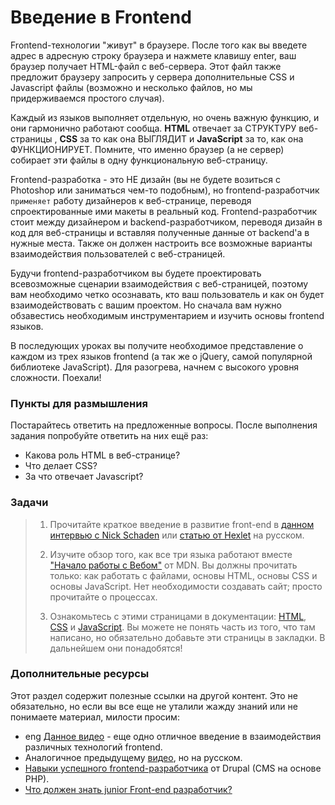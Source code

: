 # Введение в Frontend

Frontend-технологии "живут" в браузере. После того как вы введете адрес в адресную строку браузера и нажмете клавишу enter, ваш браузер получает HTML-файл с веб-сервера. Этот файл также предложит браузеру запросить у сервера дополнительные CSS и Javascript файлы (возможно и несколько файлов, но мы придерживаемся простого случая).

Каждый из языков выполняет отдельную, но очень важную функцию, и они гармонично работают сообща. **HTML** отвечает за СТРУКТУРУ веб-страницы , **CSS** за то как она ВЫГЛЯДИТ и **JavaScript** за то, как она ФУНКЦИОНИРУЕТ. Помните, что именно браузер (а не сервер) собирает эти файлы в одну функциональную веб-страницу.

Frontend-разработка - это НЕ дизайн (вы не будете возиться с Photoshop или заниматься чем-то подобным), но frontend-разработчик `применяет` работу дизайнеров к веб-странице, переводя спроектированные ими макеты в реальный код. Frontend-разработчик стоит между дизайнером и backend-разработчиком, переводя дизайн в код для веб-страницы и вставляя полученные данные от backend'а в нужные места. Также он должен настроить все возможные варианты взаимодействия пользователей с веб-страницей.

Будучи frontend-разработчиком вы будете проектировать всевозможные сценарии взаимодействия с веб-страницей, поэтому вам необходимо четко осознавать, кто ваш пользователь и как он будет взаимодействовать с вашим проектом. Но сначала вам нужно обзавестись необходимым инструментарием и изучить основы frontend языков.

В последующих уроках вы получите необходимое представление о каждом из трех языков frontend (а так же о jQuery, самой популярной библиотеке JavaScript). Для разогрева, начнем с высокого уровня сложности. Поехали!

### Пункты для размышления

Постарайтесь ответить на предложенные вопросы. После выполнения задания попробуйте ответить на них ещё раз:

- Какова роль HTML в веб-странице?
- Что делает CSS?
- За что отвечает Javascript?

### Задачи

> 1. Прочитайте краткое введение в развитие front-end в [данном интервью с Nick Schaden](https://generalassemb.ly/blog/what-is-front-end-web-development) или [статью от Hexlet](https://ru.hexlet.io/courses/intro_to_web_development/lessons/frontend/theory_unit) <span class="btn-fill btn btn-xs btn-warning">на русском</span>.
>
> 2. Изучите обзор того, как все три языка работают вместе ["Начало работы с Вебом"](https://developer.mozilla.org/ru/docs/Learn/Getting_started_with_the_web) от MDN. Вы должны прочитать только: как работать с файлами, основы HTML, основы CSS и основы JavaScript. Нет необходимости создавать сайт; просто прочитайте о процессах.
>
> 3. Ознакомьтесь с этими страницами в документации: [HTML](https://developer.mozilla.org/ru/docs/Web/HTML/Element), [CSS](https://developer.mozilla.org/ru/docs/Web/CSS/Reference#Keyword_index) и [JavaScript](https://developer.mozilla.org/ru/docs/Web/JavaScript/Reference). Вы можете не понять часть из того, что там написано, но обязательно добавьте эти страницы в закладки. В дальнейшем они понадобятся!

### Дополнительные ресурсы

Этот раздел содержит полезные ссылки на другой контент. Это не обязательно, но если вы все еще не уталили жажду знаний или не понимаете материал, милости просим:

- <span class="btn-fill btn btn-xs btn-success">eng</span> [Данное видео](https://www.youtube.com/watch?v=BANChTkxYYY&list=PLwqG3V3cExWpCgHOcLEKg6z-InpjHr7MB) - еще одно отличное введение в взаимодействия различных технологий frontend.
- Аналогичное предыдущему [видео](https://youtu.be/_oHl7mdNRAw), но <span class="btn-fill btn btn-xs btn-warning">на русском</span>.
- [Навыки успешного frontend-разработчика](https://web.archive.org/web/20151110193658/https://www.drupal.org/node/1245650) от Drupal (CMS на основе PHP).
- [Что должен знать junior Front-end разработчик?](https://www.youtube.com/watch?v=6YeCbrtU15s)
